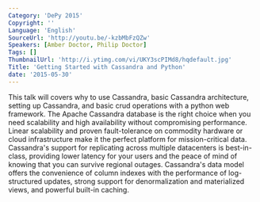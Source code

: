 ```yaml
---
Category: 'DePy 2015'
Copyright: ''
Language: 'English'
SourceUrl: 'http://youtu.be/-kzbMbFzQZw'
Speakers: [Amber Doctor, Philip Doctor]
Tags: []
ThumbnailUrl: 'http://i.ytimg.com/vi/UKY3scPIMd8/hqdefault.jpg'
Title: 'Getting Started with Cassandra and Python'
date: '2015-05-30'
---
```

This talk will covers why to use Cassandra, basic Cassandra architecture, setting up Cassandra, and basic crud operations with a python web framework.  The Apache Cassandra database is the right choice when you need scalability and high availability without compromising performance. Linear scalability and proven fault-tolerance on commodity hardware or cloud infrastructure make it the perfect platform for mission-critical data. Cassandra's support for replicating across multiple datacenters is best-in-class, providing lower latency for your users and the peace of mind of knowing that you can survive regional outages.  Cassandra's data model offers the convenience of column indexes with the performance of log-structured updates, strong support for denormalization and materialized views, and powerful built-in caching.
